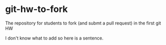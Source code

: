 git-hw-to-fork
==============

The repository for students to fork (and submt a pull request) in the first git HW

I don't know what to add so here is a sentence.
